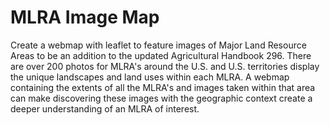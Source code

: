 # MLRA Image Map
Create a webmap with leaflet to feature images of Major Land Resource Areas to be an addition to the updated Agricultural Handbook 296. There are over 200 photos for MLRA's around the U.S. and U.S. territories display the unique landscapes and land uses within each MLRA.  A webmap containing the extents of all the MLRA's and images taken within that area can make discovering these images with the geographic context create a deeper understanding of an MLRA of interest.
